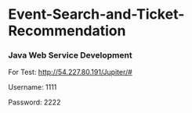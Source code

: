 # Event-Search-and-Ticket-Recommendation
### Java Web Service Development




For Test: http://54.227.80.191/Jupiter/#



Username: 1111

Password: 2222
